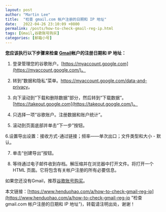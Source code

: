```yaml
---
layout: post  
author: "Martin Lee"  
title:  "检查 gmail.com 帐户注册的日期和 IP 地址"  
date:   2022-04-26 23:10:09 +0800  
permalink: /posts/how-to-check-gmail-reg-ip.html  
tags: [Gmail,谷歌账号购买]  
categories: [邮箱小号]  
---
```

**您应该执行以下步骤来检查 [Gmail](https://www.henduohao.com/tag/gmail "Gmail是Google的免费网络邮件服务，也是世界上用户量最多的邮箱。")帐户的注册日期和 IP 地址：**

1. 登录管理您的谷歌账户。[https://myaccount.google.com](https://myaccount.google.com/)。

2. 转到“数据和隐私”菜单。<https://myaccount.google.com/data-and-privacy>。

3. 向下滚动到“下载和删除数据”部分，然后转到“下载数据”。[https://takeout.google.com](https://takeout.google.com/)。

4. 只选择一项“谷歌账户。注册数据和账户统计”。

5. 滚动到页面底部并单击“下一步”按钮。

6.设置导出设置：接收方式-通过链接；频率——单次出口；文件类型和大小 - 默认。

7. 单击“创建导出”按钮。

8. 等待通过电子邮件收到存档。解压缩并在浏览器中打开文件。将打开一个 HTML 页面。它将包含有关帐户注册的所有必要信息。

如果您还没有Gmail，推荐[谷歌账号购买](https://www.henduohao.com/tag/buy-google-account "Gmail邮箱购买 谷歌邮箱购买 Gmail购买 Google账号购买")。

本文链接：[https://www.henduohao.com/a/how-to-check-gmail-reg-ip](https://www.henduohao.com/a/how-to-check-gmail-reg-ip "检查 gmail.com 帐户注册的日期和 IP 地址")，转载请注明出处，谢谢！
